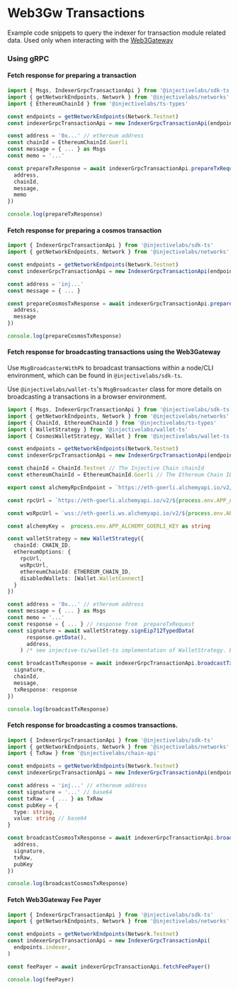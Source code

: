 # Web3Gw Transactions

Example code snippets to query the indexer for transaction module related data. Used only when interacting with the [Web3Gateway](../../transactions/web3-gateway.md)

### Using gRPC

#### Fetch response for preparing a transaction

```ts
import { Msgs, IndexerGrpcTransactionApi } from '@injectivelabs/sdk-ts'
import { getNetworkEndpoints, Network } from '@injectivelabs/networks'
import { EthereumChainId } from '@injectivelabs/ts-types'

const endpoints = getNetworkEndpoints(Network.Testnet)
const indexerGrpcTransactionApi = new IndexerGrpcTransactionApi(endpoints.indexer)

const address = '0x...' // ethereum address
const chainId = EthereumChainId.Goerli
const message = { ... } as Msgs
const memo = '...'

const prepareTxResponse = await indexerGrpcTransactionApi.prepareTxRequest({
  address,
  chainId,
  message,
  memo
})

console.log(prepareTxResponse)
```

#### Fetch response for preparing a cosmos transaction

```ts
import { IndexerGrpcTransactionApi } from '@injectivelabs/sdk-ts'
import { getNetworkEndpoints, Network } from '@injectivelabs/networks'

const endpoints = getNetworkEndpoints(Network.Testnet)
const indexerGrpcTransactionApi = new IndexerGrpcTransactionApi(endpoints.indexer)

const address = 'inj...'
const message = { ... }

const prepareCosmosTxResponse = await indexerGrpcTransactionApi.prepareCosmosTxRequest({
  address,
  message
})

console.log(prepareCosmosTxResponse)
```

#### Fetch response for broadcasting transactions using the Web3Gateway&#x20;

Use `MsgBroadcasterWithPk` to broadcast transactions within a node/CLI environment, which can be found in `@injectivelabs/sdk-ts`.&#x20;

Use `@injectivelabs/wallet-ts`'s `MsgBroadcaster` class for more details on broadcasting a transactions in a browser environment.

```ts
import { Msgs, IndexerGrpcTransactionApi } from '@injectivelabs/sdk-ts'
import { getNetworkEndpoints, Network } from '@injectivelabs/networks'
import { ChainId, EthereumChainId } from '@injectivelabs/ts-types'
import { WalletStrategy } from '@injectivelabs/wallet-ts'
import { CosmosWalletStrategy, Wallet } from '@injectivelabs/wallet-ts'

const endpoints = getNetworkEndpoints(Network.Testnet)
const indexerGrpcTransactionApi = new IndexerGrpcTransactionApi(endpoints.indexer)

const chainId = ChainId.Testnet // The Injective Chain chainId
const ethereumChainId = EthereumChainId.Goerli // The Ethereum Chain ID

export const alchemyRpcEndpoint = `https://eth-goerli.alchemyapi.io/v2/${process.env.APP_ALCHEMY_GOERLI_KEY}`

const rpcUrl = `https://eth-goerli.alchemyapi.io/v2/${process.env.APP_ALCHEMY_GOERLI_KEY}`

const wsRpcUrl = `wss://eth-goerli.ws.alchemyapi.io/v2/${process.env.APP_ALCHEMY_GOERLI_KEY}`

const alchemyKey =  process.env.APP_ALCHEMY_GOERLI_KEY as string

const walletStrategy = new WalletStrategy({
  chainId: CHAIN_ID,
  ethereumOptions: {
    rpcUrl,
    wsRpcUrl,
    ethereumChainId: ETHEREUM_CHAIN_ID,
    disabledWallets: [Wallet.WalletConnect]
  }
})

const address = '0x...' // ethereum address
const message = { ... } as Msgs
const memo = '...'
const response = { ... } // response from  prepareTxRequest
const signature = await walletStrategy.signEip712TypedData(
      response.getData(),
      address,
    ) /* see injective-ts/wallet-ts implementation of WalletStrategy. Essentially, you use the signEip712TypedData method of the wallet, if the wallet supports signing ethereum transactions */

const broadcastTxResponse = await indexerGrpcTransactionApi.broadcastTxRequest({
  signature,
  chainId,
  message,
  txResponse: response
})

console.log(broadcastTxResponse)
```

#### Fetch response for broadcasting a cosmos transactions.&#x20;

```ts
import { IndexerGrpcTransactionApi } from '@injectivelabs/sdk-ts'
import { getNetworkEndpoints, Network } from '@injectivelabs/networks'
import { TxRaw } from '@injectivelabs/chain-api'

const endpoints = getNetworkEndpoints(Network.Testnet)
const indexerGrpcTransactionApi = new IndexerGrpcTransactionApi(endpoints.indexer)

const address = 'inj...' // ethereum address
const signature = '...' // base64
const txRaw = { ... } as TxRaw
const pubKey = {
  type: string,
  value: string // base64
}

const broadcastCosmosTxResponse = await indexerGrpcTransactionApi.broadcastCosmosTxRequest({
  address,
  signature,
  txRaw,
  pubKey
})

console.log(broadcastCosmosTxResponse)
```

#### Fetch Web3Gateway Fee Payer

```ts
import { IndexerGrpcTransactionApi } from '@injectivelabs/sdk-ts'
import { getNetworkEndpoints, Network } from '@injectivelabs/networks'

const endpoints = getNetworkEndpoints(Network.Testnet)
const indexerGrpcTransactionApi = new IndexerGrpcTransactionApi(
  endpoints.indexer,
)

const feePayer = await indexerGrpcTransactionApi.fetchFeePayer()

console.log(feePayer)
```
